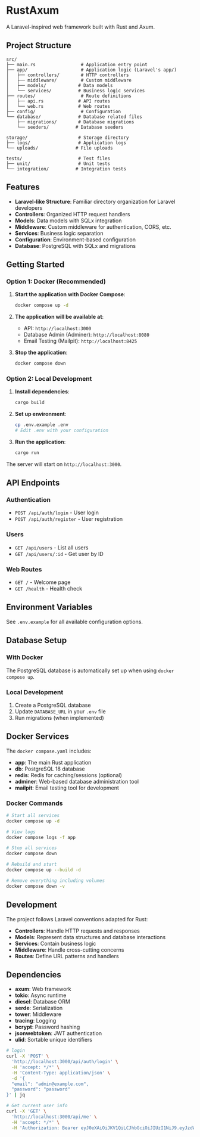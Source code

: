 # RustAxum

A Laravel-inspired web framework built with Rust and Axum.

## Project Structure

```
src/
├── main.rs                 # Application entry point
├── app/                    # Application logic (Laravel's app/)
│   ├── controllers/        # HTTP controllers
│   ├── middleware/         # Custom middleware
│   ├── models/            # Data models
│   └── services/          # Business logic services
├── routes/                 # Route definitions
│   ├── api.rs             # API routes
│   └── web.rs             # Web routes
├── config/                 # Configuration
└── database/              # Database related files
    ├── migrations/        # Database migrations
    └── seeders/          # Database seeders

storage/                   # Storage directory
├── logs/                  # Application logs
└── uploads/              # File uploads

tests/                     # Test files
├── unit/                  # Unit tests
└── integration/          # Integration tests
```

## Features

- **Laravel-like Structure**: Familiar directory organization for Laravel developers
- **Controllers**: Organized HTTP request handlers
- **Models**: Data models with SQLx integration
- **Middleware**: Custom middleware for authentication, CORS, etc.
- **Services**: Business logic separation
- **Configuration**: Environment-based configuration
- **Database**: PostgreSQL with SQLx and migrations

## Getting Started

### Option 1: Docker (Recommended)

1. **Start the application with Docker Compose**:

   ```bash
   docker compose up -d
   ```

2. **The application will be available at**:
   - API: `http://localhost:3000`
   - Database Admin (Adminer): `http://localhost:8080`
   - Email Testing (Mailpit): `http://localhost:8425`

3. **Stop the application**:

   ```bash
   docker compose down
   ```

### Option 2: Local Development

1. **Install dependencies**:

   ```bash
   cargo build
   ```

2. **Set up environment**:

   ```bash
   cp .env.example .env
   # Edit .env with your configuration
   ```

3. **Run the application**:

   ```bash
   cargo run
   ```

The server will start on `http://localhost:3000`.

## API Endpoints

### Authentication

- `POST /api/auth/login` - User login
- `POST /api/auth/register` - User registration

### Users

- `GET /api/users` - List all users
- `GET /api/users/:id` - Get user by ID

### Web Routes

- `GET /` - Welcome page
- `GET /health` - Health check

## Environment Variables

See `.env.example` for all available configuration options.

## Database Setup

### With Docker

The PostgreSQL database is automatically set up when using `docker compose up`.

### Local Development

1. Create a PostgreSQL database
2. Update `DATABASE_URL` in your `.env` file
3. Run migrations (when implemented)

## Docker Services

The `docker compose.yaml` includes:

- **app**: The main Rust application
- **db**: PostgreSQL 18 database
- **redis**: Redis for caching/sessions (optional)
- **adminer**: Web-based database administration tool
- **mailpit**: Email testing tool for development

### Docker Commands

```bash
# Start all services
docker compose up -d

# View logs
docker compose logs -f app

# Stop all services
docker compose down

# Rebuild and start
docker compose up --build -d

# Remove everything including volumes
docker compose down -v
```

## Development

The project follows Laravel conventions adapted for Rust:

- **Controllers**: Handle HTTP requests and responses
- **Models**: Represent data structures and database interactions
- **Services**: Contain business logic
- **Middleware**: Handle cross-cutting concerns
- **Routes**: Define URL patterns and handlers

## Dependencies

- **axum**: Web framework
- **tokio**: Async runtime
- **diesel**: Database ORM
- **serde**: Serialization
- **tower**: Middleware
- **tracing**: Logging
- **bcrypt**: Password hashing
- **jsonwebtoken**: JWT authentication
- **ulid**: Sortable unique identifiers

```bash
# login
curl -X 'POST' \
  'http://localhost:3000/api/auth/login' \
  -H 'accept: */*' \
  -H 'Content-Type: application/json' \
  -d '{
  "email": "admin@example.com",
  "password": "password"
}' | jq
```

```bash
# Get current user info
curl -X 'GET' \
  'http://localhost:3000/api/me' \
  -H 'accept: */*' \
  -H 'Authorization: Bearer eyJ0eXAiOiJKV1QiLCJhbGciOiJIUzI1NiJ9.eyJzdWIiOiIwMUs2NVdSRkVFRTZDMFhXNlk3OUdLMjk4MyIsImV4cCI6MTc1OTA3MzU3MSwiaWF0IjoxNzU4OTg3MTcxLCJqdGkiOiIwMUs2NVdXRFJBMEM3MktBN01KM0NNM0NXWCJ9.7i8ck35bZPuu6VhqnCFSK8q5VyyIxaQWxA8shFg9tJA' | jq
```
